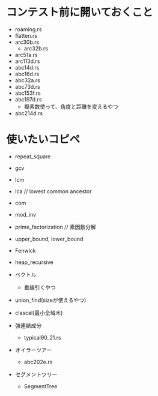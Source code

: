 # コンテスト前に開いておくこと
- roaming.rs
- flatten.rs
- arc30b.rs
  - arc32b.rs
- arc51a.rs
- arc113d.rs
- abc14d.rs
- abc16d.rs
- abc32a.rs
- abc73d.rs
- abc153f.rs
- abc197d.rs
  - 複素数使って、角度と距離を変えるやつ
- abc214d.rs

# 使いたいコピペ
- repeat_square
- gcv
- lcm
- lca // lowest common ancestor
- com
- mod_inv
- prime_factorization // 素因数分解
- upper_bound, lower_bound
- Fenwick
- heap_recursive
- ベクトル
  - 垂線引くやつ
- union_find(sizeが使えるやつ)
- clascal(最小全域木)

- 強連結成分
  - typical90_21.rs
- オイラーツアー
  - abc202e.rs
- セグメントツリー
  - SegmentTree
